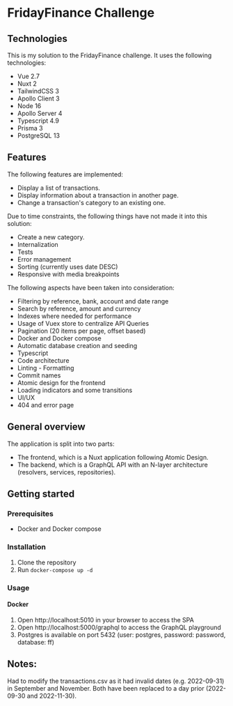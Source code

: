 # FridayFinance Challenge
## Technologies
This is my solution to the FridayFinance challenge.
It uses the following technologies:
* Vue 2.7
* Nuxt 2
* TailwindCSS 3
* Apollo Client 3
* Node 16
* Apollo Server 4
* Typescript 4.9
* Prisma 3
* PostgreSQL 13

## Features
The following features are implemented:
* Display a list of transactions.
* Display information about a transaction in another page.
* Change a transaction's category to an existing one.

Due to time constraints, the following things have not made it into
this solution:
* Create a new category.
* Internalization
* Tests
* Error management
* Sorting (currently uses date DESC)
* Responsive with media breakpoints

The following aspects have been taken into consideration:
* Filtering by reference, bank, account and date range
* Search by reference, amount and currency
* Indexes where needed for performance
* Usage of Vuex store to centralize API Queries
* Pagination (20 items per page, offset based)
* Docker and Docker compose
* Automatic database creation and seeding
* Typescript
* Code architecture
* Linting - Formatting
* Commit names
* Atomic design for the frontend
* Loading indicators and some transitions
* UI/UX
* 404 and error page

## General overview
The application is split into two parts:
* The frontend, which is a Nuxt application following Atomic Design.
* The backend, which is a GraphQL API with an N-layer architecture
  (resolvers, services, repositories).

## Getting started
### Prerequisites
* Docker and Docker compose

### Installation
1. Clone the repository
2. Run `docker-compose up -d`

### Usage
#### Docker
1. Open http://localhost:5010 in your browser to access the SPA
2. Open http://localhost:5000/graphql to access the GraphQL playground
3. Postgres is available on port 5432 (user: postgres, password: password, database: ff)

## Notes:
Had to modify the transactions.csv as it had invalid dates 
(e.g. 2022-09-31) in September and November.
Both have been replaced to a day prior (2022-09-30 and 2022-11-30).

